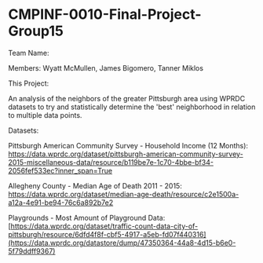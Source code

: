﻿# CMPINF-0010-Final-Project-Group15

Team Name:

Members: Wyatt McMullen, James Bigomero, Tanner Miklos

This Project: 

An analysis of the neighbors of the greater Pittsburgh area using WPRDC datasets to try and statistically determine
the 'best' neighborhood in relation to multiple data points.

Datasets:

Pittsburgh American Community Survey - Household Income (12 Months): https://data.wprdc.org/dataset/pittsburgh-american-community-survey-2015-miscellaneous-data/resource/b119be7e-1c70-4bbe-bf34-2056fef533ec?inner_span=True

Allegheny County - Median Age of Death 2011 - 2015: https://data.wprdc.org/dataset/median-age-death/resource/c2e1500a-a12a-4e91-be94-76c6a892b7e2

Playgrounds - Most Amount of Playground Data: [https://data.wprdc.org/dataset/traffic-count-data-city-of-pittsburgh/resource/6dfd4f8f-cbf5-4917-a5eb-fd07f440316](https://data.wprdc.org/datastore/dump/47350364-44a8-4d15-b6e0-5f79ddff9367)


